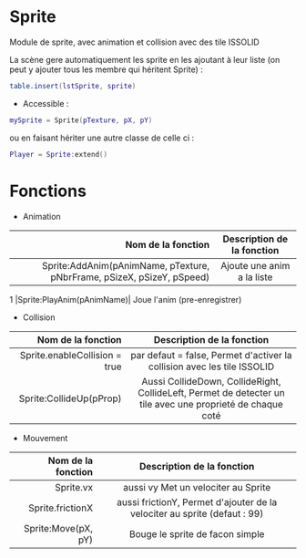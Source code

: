 # Sprite
Module de sprite, avec animation et collision avec des tile ISSOLID

La scène gere automatiquement les sprite en les ajoutant à leur liste (on peut y ajouter tous les membre qui héritent Sprite) :
```lua
table.insert(lstSprite, sprite)
```
* Accessible :
```lua
mySprite = Sprite(pTexture, pX, pY)
```
ou en faisant hériter une autre classe de celle ci :
```lua
Player = Sprite:extend()
```

# Fonctions
* Animation

|Nom de la fonction | Description de la fonction 
|-:|:-:
|Sprite:AddAnim(pAnimName, pTexture, pNbrFrame, pSizeX, pSizeY, pSpeed)| Ajoute une anim a la liste
 1
|Sprite:PlayAnim(pAnimName)| Joue l'anim (pre-enregistrer)


* Collision

|Nom de la fonction | Description de la fonction 
|-:|:-:
|Sprite.enableCollision = true| par defaut = false, Permet d'activer la collision avec les tile ISSOLID
|Sprite:CollideUp(pProp)| Aussi CollideDown, CollideRight, CollideLeft, Permet de detecter un tile avec une proprieté de chaque coté

* Mouvement

|Nom de la fonction | Description de la fonction 
|-:|:-:
|Sprite.vx| aussi vy Met un velociter au Sprite
|Sprite.frictionX| aussi frictionY, Permet d'ajouter de la velociter au sprite (defaut : 99)
|Sprite:Move(pX, pY)| Bouge le sprite de facon simple
